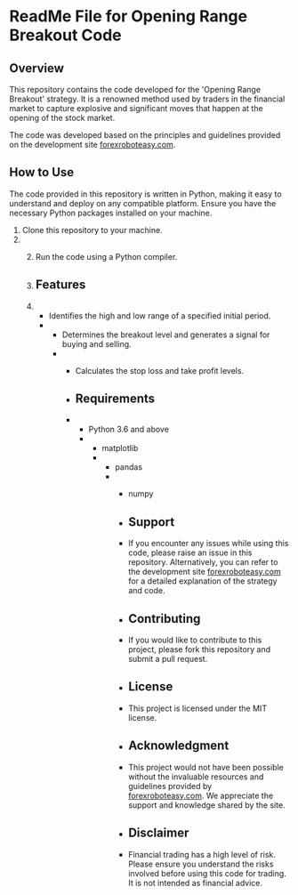 # ReadMe File for Opening Range Breakout Code

## Overview

This repository contains the code developed for the 'Opening Range Breakout' strategy. It is a renowned method used by traders in the financial market to capture explosive and significant moves that happen at the opening of the stock market.

The code was developed based on the principles and guidelines provided on the development site [forexroboteasy.com](https://forexroboteasy.com/forex-robot-review/review-opening-range-breakout-capture-explosive-moves-at-stock-market-open/).

## How to Use

The code provided in this repository is written in Python, making it easy to understand and deploy on any compatible platform. Ensure you have the necessary Python packages installed on your machine.

1. Clone this repository to your machine.
2. 2. Run the code using a Python compiler.
  
   3. ## Features
  
   4. - Identifies the high and low range of a specified initial period.
      - - Determines the breakout level and generates a signal for buying and selling.
        - - Calculates the stop loss and take profit levels.
         
          - ## Requirements
         
          - - Python 3.6 and above
            - - matplotlib
              - - pandas
                - - numpy
                 
                  - ## Support
                 
                  - If you encounter any issues while using this code, please raise an issue in this repository. Alternatively, you can refer to the development site [forexroboteasy.com](https://forexroboteasy.com/forex-robot-review/review-opening-range-breakout-capture-explosive-moves-at-stock-market-open/) for a detailed explanation of the strategy and code.
                 
                  - ## Contributing
                 
                  - If you would like to contribute to this project, please fork this repository and submit a pull request.
                 
                  - ## License
                 
                  - This project is licensed under the MIT license.
                 
                  - ## Acknowledgment
                 
                  - This project would not have been possible without the invaluable resources and guidelines provided by [forexroboteasy.com](https://forexroboteasy.com/forex-robot-review/review-opening-range-breakout-capture-explosive-moves-at-stock-market-open/). We appreciate the support and knowledge shared by the site.
                 
                  - ## Disclaimer
                 
                  - Financial trading has a high level of risk. Please ensure you understand the risks involved before using this code for trading. It is not intended as financial advice.
